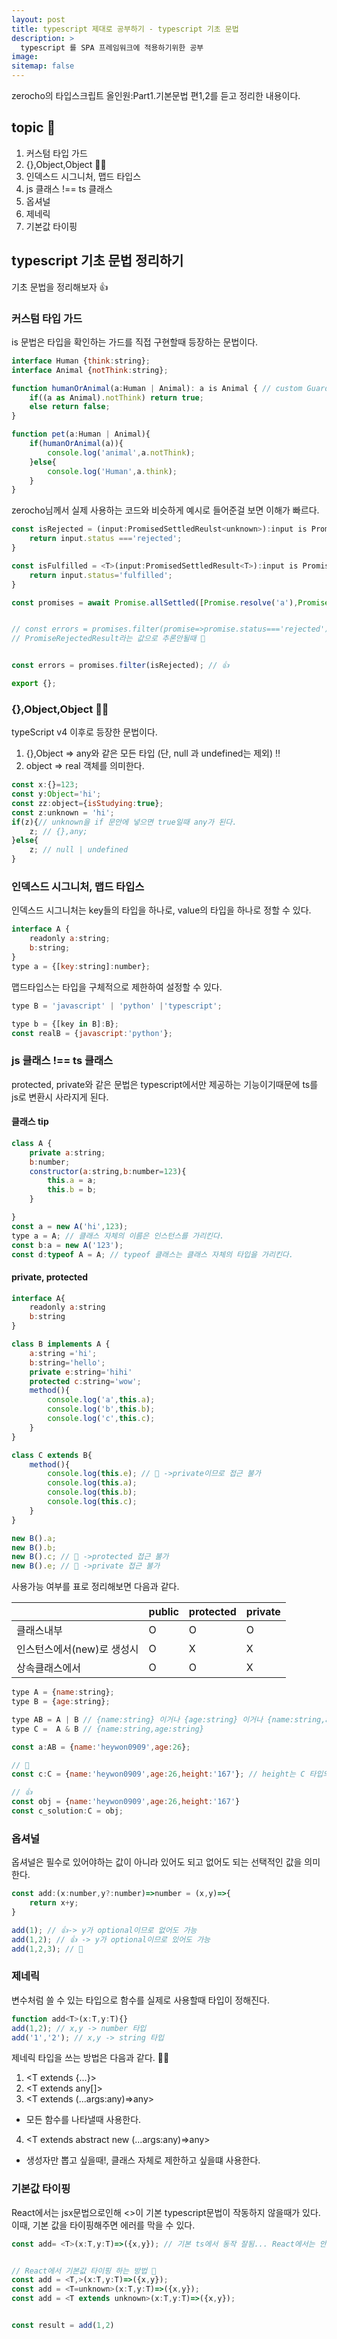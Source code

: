 ```yaml
---
layout: post
title: typescript 제대로 공부하기 - typescript 기초 문법
description: >
  typescript 를 SPA 프레임워크에 적용하기위한 공부
image:
sitemap: false
---
```



zerocho의 타입스크립트 올인원:Part1.기본문법 편1,2를 듣고 정리한 내용이다.


## topic 🚀

1. 커스텀 타입 가드
2. {},Object,Object 🤷‍♀️
3. 인덱스드 시그니처, 맵드 타입스
4. js 클래스 !== ts 클래스
5. 옵셔널 
6. 제네릭
7. 기본값 타이핑


## typescript 기초 문법 정리하기

기초 문법을 정리해보자 👍

### 커스텀 타입 가드

is 문법은 타입을 확인하는 가드를 직접 구현할때 등장하는 문법이다.


```js
interface Human {think:string};
interface Animal {notThink:string};

function humanOrAnimal(a:Human | Animal): a is Animal { // custom Guard function
    if((a as Animal).notThink) return true;
    else return false;
}

function pet(a:Human | Animal){
    if(humanOrAnimal(a)){
        console.log('animal',a.notThink);
    }else{
        console.log('Human',a.think);
    }
}

```

zerocho님께서 실제 사용하는 코드와 비슷하게 예시로 들어준걸 보면 이해가 빠르다.

```js
const isRejected = (input:PromisedSettledReulst<unknown>):input is PromiseRejectedResult => {
    return input.status ==='rejected';
}

const isFulfilled = <T>(input:PromisedSettledResult<T>):input is PromiseFulfilledResult<T> => {
    return input.status='fulfilled';   
} 

const promises = await Promise.allSettled([Promise.resolve('a'),Promise.resolve('b')]);


// const errors = promises.filter(promise=>promise.status==='rejected') -> 이렇게 타이핑시, errors 값이 PromisedSettledResult로 나올때.. 
// PromiseRejectedResult라는 값으로 추론안될때 💩


const errors = promises.filter(isRejected); // 👍

export {};


```



### {},Object,Object 🤷‍♀️

typeScript v4 이후로 등장한 문법이다. 
1. {},Object => any와 같은 모든 타입 (단, null 과 undefined는 제외) ‼
2. object => real 객체를 의미한다.


```js
const x:{}=123;
const y:Object='hi';
const zz:object={isStudying:true};
const z:unknown = 'hi';
if(z){// unknown을 if 문안에 넣으면 true일때 any가 된다.
    z; // {},any;
}else{
    z; // null | undefined
}

```



### 인덱스드 시그니처, 맵드 타입스

인덱스드 시그니처는 key들의 타입을 하나로, value의 타입을 하나로 정할 수 있다. 


```js
interface A {
    readonly a:string;
    b:string;
}
type a = {[key:string]:number};
```

맵드타입스는 타입을 구체적으로 제한하여 설정할 수 있다.

```js
type B = 'javascript' | 'python' |'typescript';

type b = {[key in B]:B};
const realB = {javascript:'python'};
```




### js 클래스 !== ts 클래스

protected, private와 같은 문법은 typescript에서만 제공하는 기능이기때문에 ts를 js로 변환시 사라지게 된다.

#### 클래스 tip

```js
class A {
    private a:string;
    b:number;
    constructor(a:string,b:number=123){
        this.a = a;
        this.b = b;
    }

}
const a = new A('hi',123);
type a = A; // 클래스 자체의 이름은 인스턴스를 가리킨다.
const b:a = new A('123'); 
const d:typeof A = A; // typeof 클래스는 클래스 자체의 타입을 가리킨다.

```


#### private, protected


```js
interface A{
    readonly a:string
    b:string
}

class B implements A {
    a:string ='hi';
    b:string='hello';
    private e:string='hihi'
    protected c:string='wow'; 
    method(){
        console.log('a',this.a);
        console.log('b',this.b);
        console.log('c',this.c);
    }
}

class C extends B{
    method(){
        console.log(this.e); // 💩 ->private이므로 접근 불가
        console.log(this.a);
        console.log(this.b);
        console.log(this.c);
    }
}

new B().a;
new B().b;
new B().c; // 💩 ->protected 접근 불가
new B().e; // 💩 ->private 접근 불가
```

사용가능 여부를 표로 정리해보면 다음과 같다.


||public|protected|private|
|---|------|---|---|
|클래스내부|O|O|O|
|인스턴스에서(new)로 생성시|O|X|X|
|상속클래스에서|O|O|X|




```js
type A = {name:string};
type B = {age:string};

type AB = A | B // {name:string} 이거나 {age:string} 이거나 {name:string,age:string} 이거나
type C =  A & B // {name:string,age:string}

const a:AB = {name:'heywon0909',age:26};

// 💩
const c:C = {name:'heywon0909',age:26,height:'167'}; // height는 C 타입의 키값에 없는 키이므로 에러가 난다 👩‍🎤

// 👍
const obj = {name:'heywon0909',age:26,height:'167'}
const c_solution:C = obj;

```

### 옵셔널

옵셔널은 필수로 있어야하는 값이 아니라 있어도 되고 없어도 되는 선택적인 값을 의미한다.


```js
const add:(x:number,y?:number)=>number = (x,y)=>{
    return x+y;
}

add(1); // 👍-> y가 optional이므로 없어도 가능 
add(1,2); // 👍 -> y가 optional이므로 있어도 가능 
add(1,2,3); // 💩

```

### 제네릭

변수처럼 쓸 수 있는 타입으로 함수를 실제로 사용할때 타입이 정해진다.

```js
function add<T>(x:T,y:T){}
add(1,2); // x,y -> number 타입
add('1','2'); // x,y -> string 타입

```

제네릭 타입을 쓰는 방법은 다음과 같다. 👩‍🎤
1. <T extends {...}>
2. <T extends any[]>
3. <T extends (...args:any)=>any>
- 모든 함수를 나타낼때 사용한다.
4. <T extends abstract new (...args:any)=>any>
- 생성자만 뽑고 싶을때!, 클래스 자체로 제한하고 싶을떄 사용한다.

### 기본값 타이핑

React에서는 jsx문법으로인해 <>이 기본 typescript문법이 작동하지 않을때가 있다. 이때, 기본 값을 타이핑해주면 에러를 막을 수 있다.

```js
const add= <T>(x:T,y:T)=>({x,y}); // 기본 ts에서 동작 잘됨... React에서는 안됨...


// React에서 기본값 타이핑 하는 방법 🔎
const add = <T,>(x:T,y:T)=>({x,y});
const add = <T=unknown>(x:T,y:T)=>({x,y});
const add = <T extends unknown>(x:T,y:T)=>({x,y});


const result = add(1,2)
```

